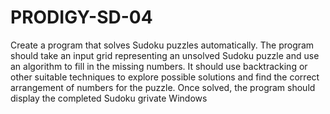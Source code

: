 # PRODIGY-SD-04
Create a program that solves Sudoku puzzles automatically. The program should take an input grid representing an unsolved Sudoku puzzle and use an algorithm to fill in the missing numbers.
It should use backtracking or other suitable techniques to explore possible solutions and find the correct arrangement of numbers for the puzzle.
Once solved, the program should display the completed Sudoku grivate Windows
